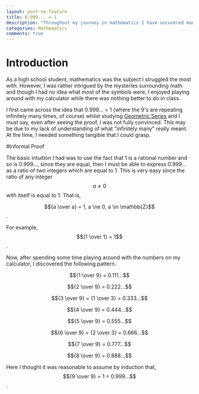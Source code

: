 ```yaml
---
layout: post-no-feature
title: 0.999... = 1
description: "Throughout my journey in mathematics I have uncovered many surprising details about our reality. One of my first revelations was that 0.999... and 1 represent the same number"
categories: Mathematics
comments: true
---
```

# Introduction

As a high school student, mathematics was the subject I struggled the most with. However, I was rather intrigued by the mysteries surrounding math and though I had no idea what most of the symbols were, I enjoyed playing around with my calculator while there was nothing better to do in class. 

I first came across the idea that 0.999... = 1 (where the 9's are repeating infinitely many times, of course) whilst studying [Geometric Series](http://mathworld.wolfram.com/GeometricSeries.html) and I must say, even after seeing the proof, I was not fully convinced. This may be due to my lack of understanding of what "infinitely many" really meant. At the time, I needed something tangible that I could grasp. 

#Informal Proof

The basic intuition I had was to use the fact that 1 is a rational number and so is 0.999..., since they are equal, then I must be able to express 0.999... as a ratio of two integers which are equal to 1. This is very easy since the ratio of any integer $$a \ne 0$$ with itself is equal to 1. That is, 

$${a \over a} = 1, a \ne 0, a \in \mathbb{Z}$$.

For example, $${1 \over 1} = 1$$.

Now, after spending some time playing around with the numbers on my calculator, I discovered the following pattern.

$${1 \over 9} = 0.111...$$

$${2 \over 9} = 0.222...$$

$${3 \over 9} = {1 \over 3} = 0.333...$$

$${4 \over 9} = 0.444...$$

$${5 \over 9} = 0.555...$$

$${6 \over 9} = {2 \over 3} = 0.666...$$

$${7 \over 9} = 0.777...$$

$${8 \over 9} = 0.888...$$

Here I thought it was reasonable to assume by induction that,
$${9 \over 9} = 1 = 0.999...$$.
